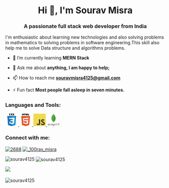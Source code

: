 <h1 align="center">Hi 👋, I'm Sourav Misra</h1>
<h3 align="center">A passionate full stack web developer from India</h3>
<p>I'm enthusiastic about learning new technologies and also solving problems in mathematics to solving problems in software engineering.This skill also help me to solve Data structure and algorithms problems.</p>

- 🌱 I’m currently learning **MERN Stack**

- 💬 Ask me about **anything, I am happy to help;**

- 📫 How to reach me **souravmisra4125@gmail.com**

- ⚡ Fun fact **Most people fall asleep in seven minutes.**


<h3 align="left">Languages and Tools:</h3>
<p align="left"> <a href="https://www.w3schools.com/css/" target="_blank" rel="noreferrer"> <img src="https://raw.githubusercontent.com/devicons/devicon/master/icons/css3/css3-original-wordmark.svg" alt="css3" width="40" height="40"/> </a> <a href="https://www.w3.org/html/" target="_blank" rel="noreferrer"> <img src="https://raw.githubusercontent.com/devicons/devicon/master/icons/html5/html5-original-wordmark.svg" alt="html5" width="40" height="40"/> </a> <a href="https://developer.mozilla.org/en-US/docs/Web/JavaScript" target="_blank" rel="noreferrer"> <img src="https://raw.githubusercontent.com/devicons/devicon/master/icons/javascript/javascript-original.svg" alt="javascript" width="40" height="40"/> <a href="https://www.mongodb.com/" target="_blank" rel="noreferrer"> <img src="https://raw.githubusercontent.com/devicons/devicon/master/icons/mongodb/mongodb-original-wordmark.svg" alt="mongodb" width="40" height="40"/> </a> </a>
</p>


<h3 align="left">Connect with me:</h3>
<p align="left">
  <a href="https://discord.gg/2688" target="blank"><img align="center" src="https://raw.githubusercontent.com/rahuldkjain/github-profile-readme-generator/master/src/images/icons/Social/discord.svg" alt="2688" height="30" width="40" /></a>
<a href="https://instagram.com/_100rav_misra" target="blank"><img align="center" src="https://raw.githubusercontent.com/rahuldkjain/github-profile-readme-generator/master/src/images/icons/Social/instagram.svg" alt="_100rav_misra" height="30" width="40" />
  </a>
</p>
<p><img align="left" src="https://github-readme-stats.vercel.app/api/top-langs?username=sourav4125&show_icons=true&locale=en&layout=compact" alt="sourav4125" /></p>
<p>&nbsp;<img align="center" src="https://github-readme-stats.vercel.app/api?username=sourav4125&show_icons=true&locale=en" alt="sourav4125" /></p>
<img src="https://www.codewars.com/users/Sourav%20Misra/badges/small">

<p><img align="center" src="https://github-readme-streak-stats.herokuapp.com/?user=sourav4125&" alt="sourav4125" /></p>
